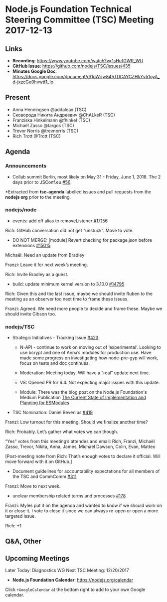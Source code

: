 # Node.js Foundation Technical Steering Committee (TSC) Meeting 2017-12-13

## Links

* **Recording**: https://www.youtube.com/watch?v=1sHufGWR_WU
* **GitHub Issue**: https://github.com/nodejs/TSC/issues/435
* **Minutes Google Doc**: https://docs.google.com/document/d/1oWrjw845TDCAYCZHkYv51oyA_d-jxzcGe0hvwtf1_Io

## Present

* Anna Henningsen @addaleax (TSC)
* Сковорода Никита Андреевич @ChALkeR (TSC)
* Franziska Hinkelmann @fhinkel (TSC)
* Michaël Zasso @targos (TSC)
* Trevor Norris @trevnorris (TSC)
* Rich Trott @Trott (TSC)



## Agenda

### Announcements
* Collab summit Berlin, most likely on May 31 - Friday, June 1, 2018. The 2 days prior to JSConf.eu [#56](https://github.com/nodejs/summit/issues/56).

*Extracted from **tsc-agenda** labelled issues and pull requests from the **nodejs org** prior to the meeting.

### nodejs/node

* events: add off alias to removeListener [#17156](https://github.com/nodejs/node/pull/17156)

Rich: GitHub conversation did not get “unstuck”. Move to vote.


* DO NOT MERGE: \[module\] Revert checking for package.json before extensions [#15015](https://github.com/nodejs/node/pull/15015)

Michaël: Need an update from Bradley

Franzi: Leave it for next week’s meeting.

Rich: Invite Bradley as a guest.

* build: update minimum kernel version to 3.10.0 [#14795](https://github.com/nodejs/node/pull/14795)

Rich: Given this and the last issue, maybe we should invite Ruben to the meeting as an observer too next time to frame these issues.

Franzi: Agreed. We need more people to decide and frame these. Maybe we should invite Gibson too.

### nodejs/TSC

* Strategic Initiatives - Tracking Issue [#423](https://github.com/nodejs/TSC/issues/423)
  * N-API - continue to work on moving out of ‘experimental’.  Looking to use bcrypt and
    one of Anna’s modules for production use.  Have made some progress on investigating
    how node-pre-gyp will work, focus on tests and doc continues.

  * Moderation: Meeting today. Will have a “real” update next time.

  * V8: Opened PR for 6.4. Not expecting major issues with this update.

  * Module: There was the blog post on the Node.js Foundation's Medium Publication [The Current State of Implementation and Planning for ESModules](https://medium.com/the-node-js-collection/the-current-state-of-implementation-and-planning-for-esmodules-a4ecb2aac07a)

* TSC Nomination: Daniel Bevenius [#419](https://github.com/nodejs/TSC/issues/419)

Franzi: Low turnout for this meeting. Should we finalize another time?

Rich: Probably. Let’s gather what votes we can though.

“Yes” votes from this meeting’s attendes and email: Rich, Franzi, Michaël Zasso, Trevor, Nikita, Anna, James, Michael Dawson, Colin, Evan, Matteo

[Post-meeting note from Rich: That’s enough votes to declare it official. Will move forward with it on GitHub.]

* Document guidelines for accountability expectations for all members of the TSC and CommComm [#311](https://github.com/nodejs/TSC/issues/311)

Franzi: Move to next week.

* unclear membership related terms and processes [#178](https://github.com/nodejs/TSC/issues/178)

Franzi: Myles put it on the agenda and wanted to know if we should work on it or close it. I vote to close it since we can always re-open or open a more targeted issue.

Rich: +1


## Q&A, Other

## Upcoming Meetings
Later Today: Diagnostics WG
Next TSC Meeting: 12/20/2017

* **Node.js Foundation Calendar**: https://nodejs.org/calendar

Click `+GoogleCalendar` at the bottom right to add to your own Google calendar.
